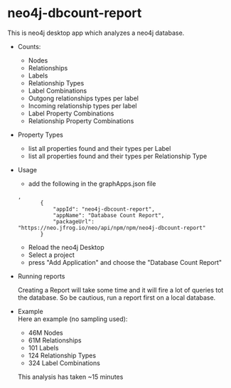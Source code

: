 # neo4j-dbcount-report

This is neo4j desktop app which analyzes a neo4j database.

* Counts:
  * Nodes
  * Relationships
  * Labels
  * Relationship Types
  * Label Combinations
  * Outgong relationships types per label
  * Incoming relationship types per label
  * Label Property Combinations
  * Relationship Property Combinations
  
* Property Types
  * list all properties found and their types per Label 
  * list all properties found and their types per Relationship Type
    

  
* Usage
  * add the following in the graphApps.json file
  ``` 
  ,
         {
             "appId": "neo4j-dbcount-report",
             "appName": "Database Count Report",
             "packageUrl": "https://neo.jfrog.io/neo/api/npm/npm/neo4j-dbcount-report"
         }
   ```

         
  * Reload the neo4j Desktop
  * Select a project
  * press "Add Application" and choose the "Database Count Report"
  
  
* Running reports
  
  Creating a Report will take some time and it will fire a lot of queries tot the database.
  So be cautious, run a report first on a local database.
  
* Example  
  Here an example (no sampling used): 
  - 46M Nodes
  - 61M Relationships
  - 101 Labels
  - 124 Relationship Types
  - 324 Label Combinations
  
  This analysis has taken ~15 minutes 